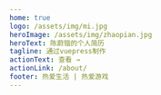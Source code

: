 ```yaml
---
home: true
logo: /assets/img/mi.jpg
heroImage: /assets/img/zhaopian.jpg
heroText: 陈蔚锴的个人简历
tagline: 通过vuepress制作
actionText: 查看 →
actionLink: /about/
footer: 热爱生活 | 热爱游戏
---
```

